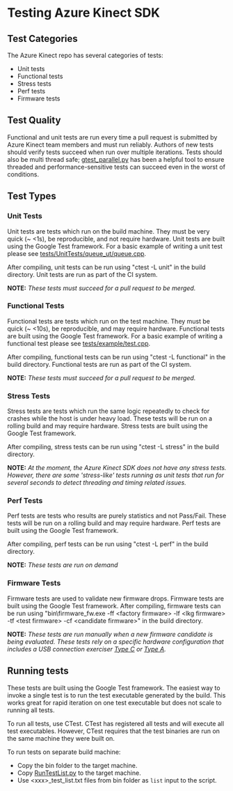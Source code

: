 # Testing Azure Kinect SDK

## Test Categories

The Azure Kinect repo has several categories of tests:

* Unit tests
* Functional tests
* Stress tests
* Perf tests
* Firmware tests

## Test Quality

Functional and unit tests are run every time a pull request is submitted by Azure 
Kinect team members and must run reliably. Authors of new tests should verify tests 
succeed when run over multiple iterations. Tests should also be multi thread safe;
[gtest_parallel.py](https://github.com/google/gtest-parallel) has been a helpful 
tool to ensure threaded and performance-sensitive tests can succeed even in the 
worst of conditions.

## Test Types

### Unit Tests

Unit tests are tests which run on the build machine. They must be very quick
(~ <1s), be reproducible, and not require hardware. Unit tests are built
using the Google Test framework. For a basic example of writing a unit test
please see
[tests/UnitTests/queue_ut/queue.cpp](../tests/UnitTests/queue_ut/queue.cpp).

After compiling, unit tests can be run using "ctest -L unit" in the build
directory. Unit tests are run as part of the CI system.

**NOTE:** *These tests must succeed for a pull request to be merged.*

### Functional Tests

Functional tests are tests which run on the test machine. They must be quick
(~ <10s), be reproducible, and may require hardware. Functional tests are
built using the Google Test framework. For a basic example of writing a
functional test please see
[tests/example/test.cpp](../tests/example/test.cpp). 

After compiling, functional tests can be run using "ctest -L functional" in the build
directory. Functional tests are run as part of the CI system.

**NOTE:** *These tests must succeed for a pull request to be merged.*

### Stress Tests

Stress tests are tests which run the same logic repeatedly to check for
crashes while the host is under heavy load. These tests will be run on a rolling
build and may require hardware. Stress tests are built using the Google Test
framework.

After compiling, stress tests can be run using "ctest -L stress"
in the build directory.

**NOTE:** *At the moment, the Azure Kinect SDK does not have any stress tests. However, 
there are some 'stress-like' tests running as unit tests that run for several 
seconds to detect threading and timing related issues.*

### Perf Tests

Perf tests are tests who results are purely statistics and not Pass/Fail.
These tests will be run on a rolling build and may require hardware. Perf
tests are built using the Google Test framework.

After compiling, perf tests can be run using "ctest -L perf" in the build directory.

**NOTE:** *These tests are run on demand*

### Firmware Tests

Firmware tests are used to validate new firmware drops. Firmware
tests are built using the Google Test framework. After compiling, firmware tests
can be run using "bin\firmware_fw.exe -ff \<factory firmware\> -lf \<lkg firmware\>
-tf \<test firmware\> -cf \<candidate firmware\>" in the build directory.

**NOTE:** *These tests are run manually when a new firmware candidate is being 
evaluated. These tests rely on a specific hardware configuration that includes a 
USB connection exerciser [Type C](https://store.mcci.com/collections/frontpage/products/model-3101-type-c-connection-exerciser) 
or [Type A](https://store.mcci.com/collections/frontpage/products/hmd-exerciser).*

## Running tests

These tests are built using the Google Test framework. The easiest way to
invoke a single test is to run the test executable generated by the build.
This works great for rapid iteration on one test executable but does not
scale to running all tests.

To run all tests, use CTest. CTest has registered all tests and will execute
all test executables. However, CTest requires that the test binaries are run on
the same machine they were built on.

To run tests on separate build machine:

* Copy the bin folder to the target machine.
* Copy [RunTestList.py](../scripts/RunTestList.py) to the target machine.
* Use \<xxx\>_test_list.txt files from bin folder as ```list``` input to the script.